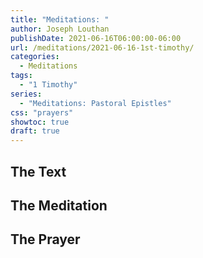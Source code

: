 ```yaml
---
title: "Meditations: "
author: Joseph Louthan
publishDate: 2021-06-16T06:00:00-06:00
url: /meditations/2021-06-16-1st-timothy/
categories:
  - Meditations
tags:
  - "1 Timothy"
series:
  - "Meditations: Pastoral Epistles"
css: "prayers"
showtoc: true
draft: true
---
```


## The Text


## The Meditation


## The Prayer

<div style="font-variant: small-caps;">

</div>

```text

```
